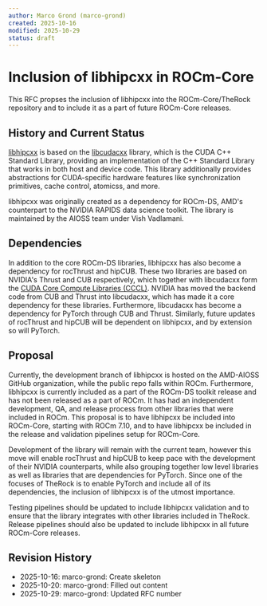 ```yaml
---
author: Marco Grond (marco-grond)
created: 2025-10-16
modified: 2025-10-29
status: draft
---
```


# Inclusion of libhipcxx in ROCm-Core

This RFC propses the inclusion of libhipcxx into the ROCm-Core/TheRock repository and to include it as a part of future ROCm-Core releases.

## History and Current Status

[libhipcxx](https://github.com/ROCm/libhipcxx) is based on the [libcudacxx](https://github.com/NVIDIA/cccl/tree/main/libcudacxx) library,
which is the CUDA C++ Standard Library, providing an implementation of the C++ Standard Library that works in both host and device code.
This library additionally provides abstractions for CUDA-specific hardware features like synchronization primitives, cache control,
atomicss, and more.

libhipcxx was originally created as a dependency for ROCm-DS, AMD's counterpart to the NVIDIA RAPIDS data science toolkit. The library is
maintained by the AIOSS team under Vish Vadlamani.

## Dependencies

In addition to the core ROCm-DS libraries, libhipcxx has also become a dependency for rocThrust and hipCUB. These two libraries are based
on NVIDIA's Thrust and CUB respectively, which together with libcudacxx form the
[CUDA Core Compute Libraries (CCCL)](https://github.com/NVIDIA/cccl). NVIDIA has moved the backend code from CUB and Thrust into
libcudacxx, which has made it a core dependency for these libraries. Furthermore, libcudacxx has become a dependency for PyTorch through
CUB and Thrust. Similarly, future updates of rocThrust and hipCUB will be dependent on libhipcxx, and by extension so will PyTorch.

## Proposal

Currently, the development branch of libhipcxx is hosted on the AMD-AIOSS GitHub organization, while the public repo falls within ROCm.
Furthermore, libhipcxx is currently included as a part of the ROCm-DS toolkit release and has not been released as a part of ROCm. It
has had an independent development, QA, and release process from other libraries that were included in ROCm. This proposal is to have
libhipcxx be included into ROCm-Core, starting with ROCm 7.10, and to have libhipcxx be included in the release and validation pipelines
setup for ROCm-Core.

Development of the library will remain with the current team, however this move will enable rocThrust and hipCUB to keep pace with the
development of their NVIDIA counterparts, while also grouping together low level libraries as well as libraries that are dependencies
for PyTorch. Since one of the focuses of TheRock is to enable PyTorch and include all of its dependencies, the inclusion of libhipcxx
is of the utmost importance.

Testing pipelines should be updated to include libhipcxx validation and to ensure that the library integrates with other libraries
included in TheRock. Release pipelines should also be updated to include libhipcxx in all future ROCm-Core releases.

## Revision History

- 2025-10-16: marco-grond: Create skeleton
- 2025-10-20: marco-grond: Filled out content
- 2025-10-29: marco-grond: Updated RFC number
